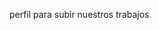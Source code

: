 perfil para subir nuestros trabajos


<!---
benitez-mondani/benitez-mondani is a ✨ special ✨ repository because its `README.md` (this file) appears on your GitHub profile.
You can click the Preview link to take a look at your changes.
--->
